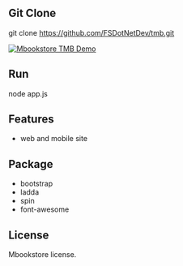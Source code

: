 ## Git Clone
git clone https://github.com/FSDotNetDev/tmb.git

[![Mbookstore TMB Demo](https://raw.githubusercontent.com/FSDotNetDev/tmb/master/mockup/tmb_02.png)](http://www.mbookstore.com/tmb/)

## Run
node app.js

## Features
* web and mobile site

## Package
* bootstrap
* ladda
* spin
* font-awesome

## License
Mbookstore license.